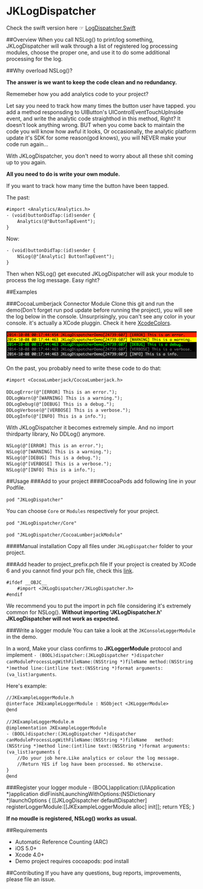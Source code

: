 JKLogDispatcher
==================

Check the swift version here ☞  [LogDispatcher.Swift](https://github.com/YuAo/LogDispatcher.Swift)

##Overview
When you call NSLog() to print/log something, JKLogDispatcher will walk through a list of registered log processing modules, choose the proper one, and use it to do some additional processing for the log.

##Why overload NSLog()?

**The answer is we want to keep the code clean and no redundancy.**

Rememeber how you add analytics code to your project? 

Let say you need to track how many times the button user have tapped. you add a method responsding to UIButton's UIControlEventTouchUpInside event, and write the analytic code straighthod in this method, Right? It doesn't look anything wrong. BUT when you come back to maintain the code you will know how awful it looks, Or occasionally, the analytic platform update it's SDK for some reason(god knows), you will NEVER make your code run again...

With JKLogDispatcher, you don't need to worry about all these shit coming up to you again. 

**All you need to do is write your own module.**

If you want to track how many time the button have been tapped.

The past:
	
	#import <Analytics/Analytics.h>
	- (void)buttonDidTap:(id)sender {
		Analytics(@"ButtonTapEvent");
	}

Now:

	- (void)buttonDidTap:(id)sender {
		NSLog(@"[Analytic] ButtonTapEvent");
	}
	
Then when NSLog() get executed JKLogDispatcher will ask your module to process the log message. Easy right?

##Examples

###CocoaLumberjack Connector Module
Clone this git and run the demo(Don't forget run pod update before running the project), you will see the log below in the console. Unsurprisingly, you can't see any color in your console. it's actually a XCode pluggin. Check it here [XcodeColors](https://github.com/robbiehanson/XcodeColors).

![Screenshot](screenshot.png)

On the past, you probably need to write these code to do that:
	
	#import <CocoaLumberjack/CocoaLumberjack.h>
	
	DDLogError(@"[ERROR] This is an error.");
	DDLogWarn(@"[WARNING] This is a warning.");
	DDLogDebug(@"[DEBUG] This is a debug.");
	DDLogVerbose(@"[VERBOSE] This is a verbose.");
	DDLogInfo(@"[INFO] This is a info.");

With JKLogDispatcher it becomes extremely simple. And no import thirdparty library, No DDLog() anymore.

	NSLog(@"[ERROR] This is an error.");
	NSLog(@"[WARNING] This is a warning.");
	NSLog(@"[DEBUG] This is a debug.");
	NSLog(@"[VERBOSE] This is a verbose.");
	NSLog(@"[INFO] This is a info.");

##Usage
###Add to your project
####CocoaPods
add following line in your Podfile.

`pod "JKLogDispatcher"`

You can choose `Core` or `Modules` respectively for your project.

`pod "JKLogDispatcher/Core"`

`pod "JKLogDispatcher/CocoaLumberjackModule"`

####Manual installation
Copy all files under `JKLogDispatcher` folder to your project.

###Add header to project_prefix.pch file
If your project is created by XCode 6 and you cannot find your pch file, check this [link](http://stackoverflow.com/questions/25840720/xcode-6-pch-file-not-found).

	#ifdef __OBJC__
		#import <JKLogDispatcher/JKLogDispatcher.h>
	#endif
	
We recommend you to put the import in pch file considering it's extremely common for NSLog(). **Without importing 'JKLogDispatcher.h' JKLogDispatcher will not work as expected.**


###Write a logger module
You can take a look at the `JKConsoleLoggerModule` in the demo.


In a word, Make your class confirms to **JKLoggerModule** protocol and implement `- (BOOL)dispatcher:(JKLogDispatcher *)dispatcher canModuleProcessLogWithFileName:(NSString *)fileName method:(NSString *)method line:(int)line text:(NSString *)format arguments:(va_list)arguments`.

Here's example:


	//JKExampleLoggerModule.h
	@interface JKExampleLoggerModule : NSObject <JKLoggerModule>
	@end
	
	//JKExampleLoggerModule.m
	@implementation JKExampleLoggerModule
	- (BOOL)dispatcher:(JKLogDispatcher *)dispatcher canModuleProcessLogWithFileName:(NSString *)fileName 	method:(NSString *)method line:(int)line text:(NSString *)format arguments:(va_list)arguments {
		//Do your job here.Like analytics or colour the log message.
		//Return YES if log have been processed. No otherwise.
	}
	@end


###Register your logger module
	- (BOOL)application:(UIApplication *)application didFinishLaunchingWithOptions:(NSDictionary *)launchOptions {
		[[JKLogDispatcher defaultDispatcher] registerLoggerModule:[[JKExampleLoggerModule alloc] init]];
		return YES;
	}
	
**If no moudle is registered, NSLog() works as usual.**
	
##Requirements
* Automatic Reference Counting (ARC)
* iOS 5.0+
* Xcode 4.0+
* Demo project requires cocoapods: pod install
	
##Contributing
If you have any questions, bug reports, improvements, please file an issue.